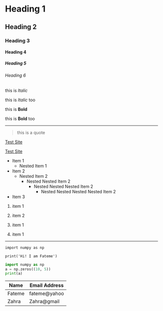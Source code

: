 # Heading 1
## Heading 2
### Heading 3
#### Heading 4
##### Heading 5
###### Heading 6

this is _Italic_

this is *Italic* too

this is __Bold__

this is **Bold** too

---

> this is a quote

[Test Site](www.test_site.com)

[Test Site](www.test_site.com 'test site')

* Item 1
    * Nested Item 1
* Item 2
    * Nested Item 2
        * Nested Nested Item 2
            * Nested Nested Nested Item 2
                * Nested Nested Nested Nested Item 2
* Item 3

1. item 1

1. item 2

1. item 1

1. item 1

---

`import numpy as np`

`print('Hi! I am Fateme')`

```python
import numpy as np
a = np.zeros((10, 5))
print(a)
```

| Name  | Email Address |
| ----  | --------------|
| Fateme| fateme@yahoo  |
| Zahra | Zahra@gmail   |








